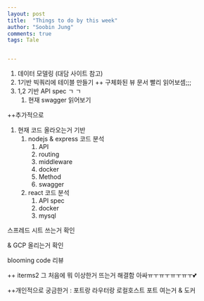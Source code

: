 ```yaml
---
layout: post
title:  "Things to do by this week"
author: "Soobin Jung"
comments: true
tags: Tale


---
```


1. 데이터 모델링 (대담 사이트 참고)
2. 1기반 빅쿼리에 테이블 만들기 ++ 구체화된 뷰 문서 빨리 읽어보셈;;;
3. 1,2 기반 API spec ㄱ ㄱ 
   1. 현재 swagger 읽어보기



++추가적으로

1. 현재 코드 올라오는거 기반 
   1. nodejs & express 코드 분석
      1. API
      2. routing
      3. middleware
      4. docker
      5. Method
      6. swagger
   2. react 코드 분석
      1. API spec
      2. docker
      3. mysql

스프레드 시트 쓰는거 확인

& GCP 올리는거 확인

blooming code 리뷰 



++ iterms2 그 처음에 뭐 이상한거 뜨는거 해결함 아싸ㅠㅜㅠㅜㅠㅜㅠㅜ💕

++개인적으로 궁금한거 : 포트랑 라우터랑 로컬호스트 포트 여는거 & 도커 